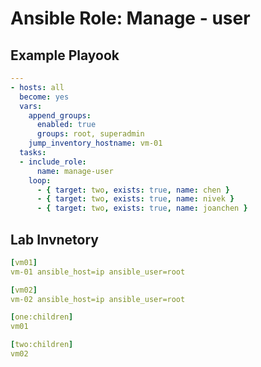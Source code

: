 # Ansible Role: Manage - user

## Example Playook

```yaml
---
- hosts: all
  become: yes
  vars:
    append_groups:
      enabled: true
      groups: root, superadmin
    jump_inventory_hostname: vm-01
  tasks:
  - include_role:
      name: manage-user
    loop:
      - { target: two, exists: true, name: chen }
      - { target: two, exists: true, name: nivek }
      - { target: two, exists: true, name: joanchen }
```

## Lab Invnetory
```yaml
[vm01]
vm-01 ansible_host=ip ansible_user=root

[vm02]
vm-02 ansible_host=ip ansible_user=root

[one:children]
vm01

[two:children]
vm02
```